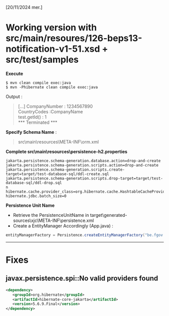 [20/11/2024 mer.]

# Working version with src/main/resoures/126-beps13-notification-v1-51.xsd + src/test/samples  
**Execute**  

`$ mvn clean compile exec:java`  
`$ mvn -Phibernate clean compile exec:java`  

Output :  
>[...]
>CompanyNumber : 1234567890  
>CountryCodes :CompanyName  
>test.getId() : 1  
>*** Terminated ***  


**Specify Schema Name** :  
>src\main\resources\META-INF\orm.xml

**Complete src\main\resources\persistence-h2.properties**

```
jakarta.persistence.schema-generation.database.action=drop-and-create
jakarta.persistence.schema-generation.scripts.action=drop-and-create
jakarta.persistence.schema-generation.scripts.create-target=target/test-database-sql/ddl-create.sql
jakarta.persistence.schema-generation.scripts.drop-target=target/test-database-sql/ddl-drop.sql
n
hibernate.cache.provider_class=org.hibernate.cache.HashtableCacheProvider
hibernate.jdbc.batch_size=0
```
**Persistence Unit Name**
- Retrieve the PersistenceUnitName in target\generated-sources\xjc\META-INF\persistence.xml  
- Create a EntityManager Accordingly (App.java) :    
```java
entityManagerFactory = Persistence.createEntityManagerFactory("be.fgov.minfin.beps13.notification.v1:oecd.ties.isocbctypes.v1", persistenceProperties);
```




---

# Fixes

## javax.persistence.spi::No valid providers found

```xml
<dependency>
   <groupId>org.hibernate</groupId>
   <artifactId>hibernate-core-jakarta</artifactId>
   <version>5.6.9.Final</version>
</dependency>
```
